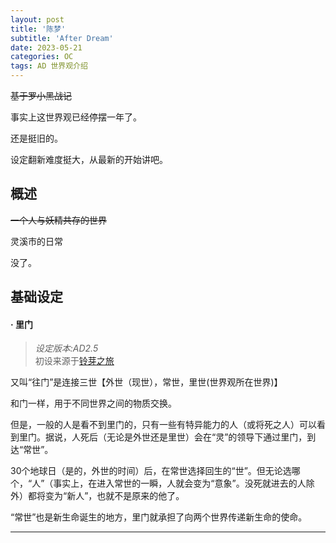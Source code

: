 ```yaml
---
layout: post
title: '陈梦'
subtitle: 'After Dream'
date: 2023-05-21
categories: OC
tags: AD 世界观介绍
---
```


~~基于罗小黑战记~~

事实上这世界观已经停摆一年了。

还是挺旧的。

设定翻新难度挺大，从最新的开始讲吧。

## 概述

~~一个人与妖精共存的世界~~ 

灵溪市的日常

没了。

## 基础设定

#### · 里门
>  _设定版本:AD2.5_ <br>
> 初设来源于[铃芽之旅](https://zh.moegirl.org.cn/铃芽之旅)

​又叫“往门”是连接三世【外世（现世），常世，里世(世界观所在世界)】

​和门一样，用于不同世界之间的物质交换。

​但是，一般的人是看不到里门的，只有一些有特异能力的人（或将死之人）可以看到里门。
​据说，人死后（无论是外世还是里世）会在“灵”的领导下通过里门，到达“常世”。

​30个地球日（是的，外世的时间）后，在常世选择回生的“世”。但无论选哪个，“人”（事实上，在进入常世的一瞬，人就会变为“意象”。没死就进去的人除外）都将变为“新人”，也就不是原来的他了。

​“常世”也是新生命诞生的地方，里门就承担了向两个世界传递新生命的使命。

 ---



